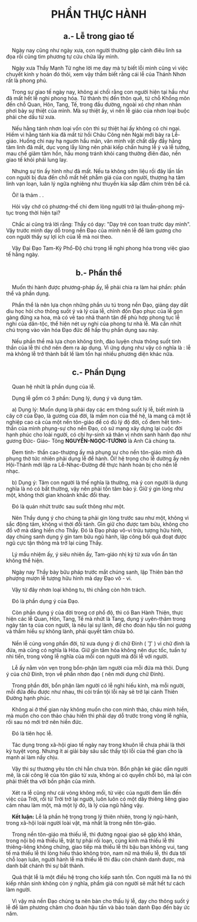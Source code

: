 # <center>PHẦN THỰC HÀNH</center>

## <center>a.- Lễ trong giao tế</center>

&nbsp;&nbsp;&nbsp;&nbsp;Ngày nay cũng như ngày xưa, con người thường gặp cảnh điêu linh sa đọa rồi cũng tìm phương tự cứu chửa lấy mình.

&nbsp;&nbsp;&nbsp;&nbsp;Ngày xưa Thầy Mạnh Tử nghe lời mẹ dạy mà tự biết lỗi mình cũng vì việc chuyết kinh y hoán đó thôi, xem vậy thầm biết rằng cái lễ của Thánh Nhơn rất là phong phú.

&nbsp;&nbsp;&nbsp;&nbsp;Trong sự giao tế ngày nay, không ai chối rằng con người hiện tại hầu như đã mất hết lễ nghi phong hóa. Từ thành thị đến thôn quê, từ chỗ Khổng môn đến chỗ Quan, Hôn, Tang, Tế, trong đầu đường, ngoài xó chợ nhan nhản phơi bày sự thiệt của mình. Mà sự thiệt ấy, vì nền lễ giáo của nhơn loại buộc phải che dấu từ xưa.

&nbsp;&nbsp;&nbsp;&nbsp;Nếu hằng tánh nhơn loại vốn còn thì sự thiệt hại ấy không có chi ngại. Hiềm vì hằng tánh kia đã mất từ hồi Châu Công nên Ngài mới bày ra Lễ-giáo. Huống chi nay hạ nguơn hầu mãn, văn minh vật chất dẫy đầy hằng tâm linh đã mất, dục vọng lẫy lừng nên phải kiếp chấn hưng lễ ý và lễ tướng, mau chế giãm tâm hồn, hầu mong tránh khỏi cang thường điên đảo, nền giao tế khỏi phải lung lay.

&nbsp;&nbsp;&nbsp;&nbsp;Nhưng sự tin ấy hình như đã mất. Nếu ta không sớm liệu rồi đây lần lần con người bị đưa đến chỗ mất hết phẫm giá của con người, thượng hạ tâm linh vạn loạn, luân lý ngữa nghiêng như thuyền kia sắp đắm chìm trên bể cả.

&nbsp;&nbsp;&nbsp;&nbsp;Ôi! là thảm . .

&nbsp;&nbsp;&nbsp;&nbsp;Hỏi vậy chớ có phương-thế chi đem lòng người trở lại thuần-phong mỹ-tục trong thời hiện tại?

&nbsp;&nbsp;&nbsp;&nbsp;Chắc ai cũng trả lời rằng: Thầy có dạy: "Dạy trẻ con toan trước dạy mình". Vậy trước mình dạy dỗ trong nền Đạo của mình nên lễ để làm gương cho con người thấy sự lợi ích của lễ mà noi theo.

&nbsp;&nbsp;&nbsp;&nbsp;Vậy Đại Đạo Tam-Kỳ Phổ-Độ chú trọng lễ nghi phong hóa trong việc giao tế hằng ngày.

## <center>b.- Phần thể</center>

&nbsp;&nbsp;&nbsp;&nbsp;Muốn thi hành được phương-pháp ấy, lễ phải chia ra làm hai phần: phần thể và phần dụng.

&nbsp;&nbsp;&nbsp;&nbsp;Phần thể là nên lựa chọn những phần ưu tú trong nền Đạo, giảng dạy dắt dìu học hỏi cho thông suốt ý và lý của lễ, chỉnh đốn Đạo phục của lễ gọn gàng đừng xa hoa, mà có vẽ tao nhã thanh tân để phù hợp phong tục lễ nghi của dân-tộc, thể hiện nét uy nghi của phong tư nhà lễ. Mà cần nhứt chú trọng vào văn hóa Đạo đức để hấp thụ phần dụng sau này.

&nbsp;&nbsp;&nbsp;&nbsp;Nếu phần thề mà lựa chọn không tinh, đào luyện chưa thông suốt tinh thần của lễ thì chớ nên đem ra áp dụng. Vì ứng dụng như vậy có nghĩa là : lễ mà không lễ trở thành bất lề làm tổn hại nhiều phương diện khác nữa.

## <center>c.- Phần Dụng</center>

&nbsp;&nbsp;&nbsp;&nbsp;Quan hệ nhứt là phần dụng của lễ.

&nbsp;&nbsp;&nbsp;&nbsp;Dụng lễ gồm có 3 phần: Dụng lý, dụng ý và dụng tâm.

&nbsp;&nbsp;&nbsp;&nbsp;a) Dụng lý: Muốn dụng là phải dạy các em thông suốt lý lễ, biết mình là cây cờ của Đạo, là gương của đời, là mầm non của thế hệ, là mang cả một lễ nghiệp cao cả của một nền tôn-giáo để có đủ lý độ đời, cố đem hết tinh- thần của mình phụng-sự cho nền Đạo, có sứ mạng xây dựng lại cuộc đời hạnh phúc cho loài người, có chí hy-sinh xả thân vị nhơn sanh hành đạo như gương Đức- Giáo- Tông **NGUYỄN-NGỌC-TƯƠNG** là Anh Cả chúng ta.

&nbsp;&nbsp;&nbsp;&nbsp;Đem tinh- thần cao-thượng ấy mà phụng sự cho nền tôn-giáo mình đã phụng thờ tức nhiên phải dụng lễ để hành. Ôi! hệ trọng cho lễ dường ấy nên Hội-Thánh mới lập ra Lễ-Nhạc-Đường đề thực hành hoàn bị cho nền lễ nhạc.

&nbsp;&nbsp;&nbsp;&nbsp;b) Dụng ý: Tâm con người là thế nghĩa là thường, mà ý con người là dụng nghĩa là nó có bất thường, vậy nên phải tồn tâm bảo ý. Giữ ý gìn lòng như một, không thời gian khoảnh khắc đổi thay. 

&nbsp;&nbsp;&nbsp;&nbsp;Đó là quán nhứt trước sau suốt thông như một.

&nbsp;&nbsp;&nbsp;&nbsp;Nên Thầy dụng ý cho chúng ta phải gìn lòng trước sau như một, không vì sắc động tâm, không vì thời đổi tánh. Gìn giữ cho được tam bửu, không cho đổ vỡ mà dâng hiến cho Thầy. Đó là Đạo pháp vô-vi trừu tượng hữu hình, dạy chúng sanh dụng ý gìn tam bửu ngũ hành, lập công bồi quả đoạt được ngũ cực tận thông mà trở lại cùng Thầy.

&nbsp;&nbsp;&nbsp;&nbsp;Lý mầu nhiệm ấy, ý siêu nhiên ấy, Tam-giáo nhị kỳ từ xưa vốn ẩn tàn không thể hiện.

&nbsp;&nbsp;&nbsp;&nbsp;Ngày nay Thầy bày bữu pháp trước mắt chúng sanh, lập Thiên bàn thờ phượng mượn lễ tượng hữu hình mà dạy Đạo vô - vi.

&nbsp;&nbsp;&nbsp;&nbsp;Vậy từ đây nhơn loại không tu, thì chẳng còn hờn trách.

&nbsp;&nbsp;&nbsp;&nbsp;Đó là phần dụng ý của Đạo.

&nbsp;&nbsp;&nbsp;&nbsp;Còn phần dụng ý của đời trong cơ phổ độ, thì có Ban Hành Thiện, thực hiện các lễ Quan, Hôn, Tang, Tế mà nhứt là Tang, dụng ý uyên-thâm trong ngày tàn tạ của con người, là nêu lại sự lành, để cho đoàn hậu tấn noi gương và thầm hiểu sự không lành, phải quyết tâm chừa bỏ.

&nbsp;&nbsp;&nbsp;&nbsp;Nền lễ cúng vong phần đời, từ xưa dụng ý đi chữ Đinh ( 丁 ) vì chữ đinh là đứa, mà cũng có nghĩa là Hỏa. Giữ gìn tâm hỏa không nên dục tốc, tuần tự nhi tiến, trong vòng lễ nghĩa của mỗi con người mà đối lễ với người.

&nbsp;&nbsp;&nbsp;&nbsp;Lễ ấy nằm vỏn vẹn trong bổn-phận làm người của mỗi đứa mà thôi. Dụng ý của chữ Đinh, trọn về phần nhơn đạo ( nên mới dụng chữ Đinh).

&nbsp;&nbsp;&nbsp;&nbsp;Trong phần đời, bổn phận làm người có lễ nghi hiếu kỉnh, mà mỗi người, mỗi đứa đều được như nhau, thì cỏi trần tội lỗi này sẽ trở lại cảnh Thiên Đường hạnh phúc.

&nbsp;&nbsp;&nbsp;&nbsp;Không ai ở thế gian này không muốn cho con mình thảo, cháu mình hiền, mà muốn cho con thảo cháu hiền thì phải dạy dỗ trước trong vòng lễ nghĩa, rồi sau nó mới trở nên hiền đức.

&nbsp;&nbsp;&nbsp;&nbsp;Đó là tiên học lễ.

&nbsp;&nbsp;&nbsp;&nbsp;Tác dụng trong xã-hội giao tế ngày nay trong khuôn lễ chưa phải là thời kỳ tuyệt vọng. Nhưng ít ai giải bày sâu sắc thấy tội lỗi của thế gian cho là mạnh ai làm nấy chịu.

&nbsp;&nbsp;&nbsp;&nbsp;Vậy thì sự thương yêu tôn chỉ hẳn chưa tròn. Bổn phận kẻ giác dẫn người mê, là cái công lệ của tôn giáo từ xưa, không ai có quyền chối bỏ, mà lại còn phải thiết tha với bồn phận của mình. 

&nbsp;&nbsp;&nbsp;&nbsp;Xét ra lễ cũng như cái vòng không mối, từ việc của người đem lần đến việc của Trời, rồi từ Trời trở lại người, luôn luôn có một dây thiêng liêng giao cảm nhau làm một, mà một lý đó, là lý của ngũ hằng vậy.

&nbsp;&nbsp;&nbsp;&nbsp;**Kết luận:** Lễ là phần hệ trọng trong lý thiên nhiên, trong lý ngũ-hành, trong xã-hội loài người loài vật, mà nhất là trong nền tôn-giáo.

&nbsp;&nbsp;&nbsp;&nbsp;Trong nền tôn-giáo mà thiếu lễ, thì đường ngoại giao sẽ gặp khó khăn, trong nội bộ mà thiếu lễ, trật tự phải rối loạn, cúng kinh mà thiếu lễ thì thiêng-liêng không chứng, giao tiếp mà thiểu lễ thì bậu bạn không vui, tang tế mà thiếu lễ thì lòng hiếu thảo không tròn, nam nữ mà thiếu lễ, thì đưa tới chỗ loạn luân, người hành lễ mà thiếu lễ thì đâu còn chánh danh được, mà danh bất chánh thì sự bất thành.

&nbsp;&nbsp;&nbsp;&nbsp;Quả thật lễ là một điều hệ trọng cho kiếp sanh tồn. Con người mà lìa nó thì kiếp nhân sinh không còn ý nghĩa, phẩm giá con người sẽ mất hết tư cách làm người.

&nbsp;&nbsp;&nbsp;&nbsp;Vì vậy mà nền Đạo chúng ta nên bàn cho thấu lý lễ, dạy cho thông suốt ý lễ đề làm phương châm cho đoàn hậu tấn và bảo toàn danh Đạo đến bảy ức năm.

